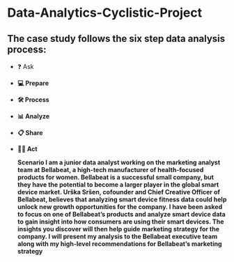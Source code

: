 # Data-Analytics-Cyclistic-Project
## The case study follows the six step data analysis process:

- ❓ Ask <b>
- 💻 Prepare
- 🛠 Process
- 📊 Analyze
- 📋 Share
- 🧗‍♀️ Act
  
  Scenario
I am a junior data analyst working on the marketing analyst team at Bellabeat, a high-tech manufacturer of health-focused
products for women. Bellabeat is a successful small company, but they have the potential to become a larger player in the
global smart device market. Urška Sršen, cofounder and Chief Creative Officer of Bellabeat, believes that analyzing smart
device fitness data could help unlock new growth opportunities for the company. I have been asked to focus on one of
Bellabeat’s products and analyze smart device data to gain insight into how consumers are using their smart devices. The
insights you discover will then help guide marketing strategy for the company. I will present my analysis to the Bellabeat
executive team along with my high-level recommendations for Bellabeat’s marketing strategy
